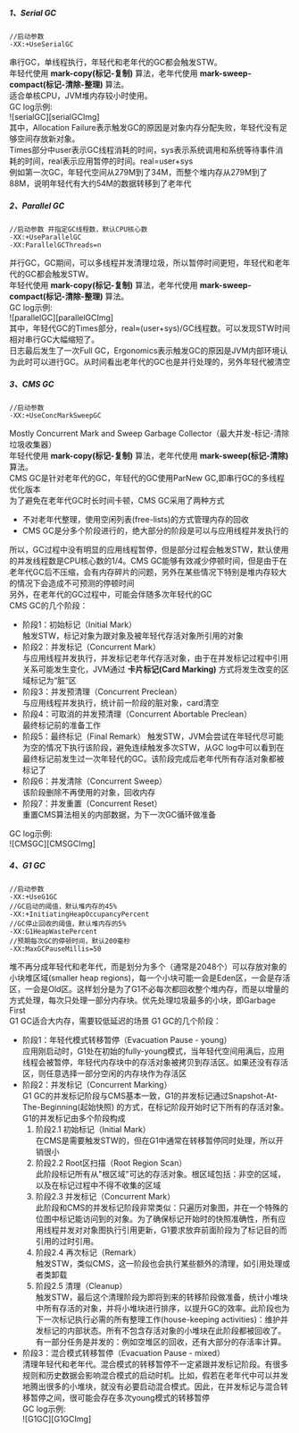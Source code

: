 ##### 1、Serial GC
```
//启动参数
-XX:+UseSerialGC
```
串行GC，单线程执行，年轻代和老年代的GC都会触发STW。  
年轻代使用 **mark-copy(标记-复制)** 算法，老年代使用 **mark-sweep-compact(标记-清除-整理)** 算法。  
适合单核CPU，JVM堆内存较小时使用。  
GC log示例:  
![serialGC][serialGCImg]  
其中，Allocation Failure表示触发GC的原因是对象内存分配失败，年轻代没有足够空间存放新对象。  
Times部分中user表示GC线程消耗的时间，sys表示系统调用和系统等待事件消耗的时间，real表示应用暂停的时间。real=user+sys  
例如第一次GC，年轻代空间从279M到了34M，而整个堆内存从279M到了88M，说明年轻代有大约54M的数据转移到了老年代  
##### 2、Parallel GC
```
//启动参数 并指定GC线程数，默认CPU核心数
-XX:+UseParallelGC
-XX:ParallelGCThreads=n 
```
并行GC，GC期间，可以多线程并发清理垃圾，所以暂停时间更短，年轻代和老年代的GC都会触发STW。  
年轻代使用 **mark-copy(标记-复制)** 算法，老年代使用 **mark-sweep-compact(标记-清除-整理)** 算法。  
GC log示例:  
![parallelGC][parallelGCImg]  
其中，年轻代GC的Times部分，real≈(user+sys)/GC线程数。可以发现STW时间相对串行GC大幅缩短了。  
日志最后发生了一次Full GC，Ergonomics表示触发GC的原因是JVM内部环境认为此时可以进行GC。从时间看出老年代的GC也是并行处理的，另外年轻代被清空  
##### 3、CMS GC
```
//启动参数
-XX:+UseConcMarkSweepGC
```
Mostly Concurrent Mark and Sweep Garbage Collector（最大并发-标记-清除垃圾收集器）  
年轻代使用 **mark-copy(标记-复制)** 算法，老年代使用 **mark-sweep(标记-清除)** 算法。  
CMS GC是针对老年代的GC，年轻代的GC使用ParNew GC,即串行GC的多线程优化版本  
为了避免在老年代GC时长时间卡顿，CMS GC采用了两种方式 
 - 不对老年代整理，使用空闲列表(free-lists)的方式管理内存的回收
 - CMS GC是分多个阶段进行的，绝大部分的阶段是可以与应用线程并发执行的  

所以，GC过程中没有明显的应用线程暂停，但是部分过程会触发STW，默认使用的并发线程数是CPU核心数的1/4。CMS GC能够有效减少停顿时间，但是由于在老年代GC后不压缩，会有内存碎片的问题，另外在某些情况下特别是堆内存较大的情况下会造成不可预测的停顿时间  
另外，在老年代的GC过程中，可能会伴随多次年轻代的GC  
CMS GC的几个阶段： 
 - 阶段1：初始标记（Initial Mark）  
触发STW，标记对象为跟对象及被年轻代存活对象所引用的对象
 - 阶段2：并发标记（Concurrent Mark）  
与应用线程并发执行，并发标记老年代存活对象，由于在并发标记过程中引用关系可能发生变化，JVM通过 **卡片标记(Card Marking)** 方式将发生改变的区域标记为“脏”区  
 - 阶段3：并发预清理（Concurrent Preclean）  
与应用线程并发执行，统计前一阶段的脏对象，card清空
 - 阶段4：可取消的并发预清理（Concurrent Abortable Preclean）  
最终标记前的准备工作  
 - 阶段5：最终标记（Final Remark）
触发STW，JVM会尝试在年轻代尽可能为空的情况下执行该阶段，避免连续触发多次STW，从GC log中可以看到在最终标记前发生过一次年轻代的GC。该阶段完成后老年代所有存活对象都被标记了  
 - 阶段6：并发清除（Concurrent Sweep）  
该阶段删除不再使用的对象，回收内存
 - 阶段7：并发重置（Concurrent Reset）  
重置CMS算法相关的内部数据，为下一次GC循环做准备  

GC log示例:  
![CMSGC][CMSGCImg]  
##### 4、G1 GC  
```
//启动参数
-XX:+UseG1GC
//GC启动的阈值，默认堆内存的45%
-XX:+InitiatingHeapOccupancyPercent
//GC停止回收的阈值，默认堆内存的5%
-XX:G1HeapWastePercent
//预期每次GC的停顿时间，默认200毫秒
-XX:MaxGCPauseMillis=50
```  
堆不再分成年轻代和老年代，而是划分为多个（通常是2048个）可以存放对象的小块堆区域(smaller heap regions)，每一个小块可能一会是Eden区，一会是存活区，一会是Old区。这样划分是为了G1不必每次都回收整个堆内存，而是以增量的方式处理，每次只处理一部分内存块。优先处理垃圾最多的小块，即Garbage First  
G1 GC适合大内存，需要较低延迟的场景
G1 GC的几个阶段：  
 - 阶段1：年轻代模式转移暂停（Evacuation Pause - young）  
应用刚启动时，G1处在初始的fully-young模式，当年轻代空间用满后，应用线程会被暂停，年轻代内存块中的存活对象被拷贝到存活区。如果还没有存活区，则任意选择一部分空闲的内存块作为存活区  
 - 阶段2：并发标记（Concurrent Marking）  
G1 GC的并发标记阶段与CMS基本一致，G1的并发标记通过Snapshot-At-The-Beginning(起始快照) 的方式，在标记阶段开始时记下所有的存活对象。G1的并发标记由多个阶段构成  
    1. 阶段2.1 初始标记（Initial Mark）  
在CMS是需要触发STW的，但在G1中通常在转移暂停同时处理，所以开销很小  
    2. 阶段2.2 Root区扫描（Root Region Scan）  
此阶段标记所有从"根区域"可达的存活对象。根区域包括：非空的区域，以及在标记过程中不得不收集的区域  
    3. 阶段2.3 并发标记（Concurrent Mark）  
此阶段和CMS的并发标记阶段非常类似：只遍历对象图，并在一个特殊的位图中标记能访问到的对象。为了确保标记开始时的快照准确性，所有应用线程并发对对象图执行引用更新，G1要求放弃前面阶段为了标记目的而引用的过时引用。  
    4. 阶段2.4 再次标记（Remark）  
触发STW，类似CMS，这一阶段也会执行某些额外的清理，如引用处理或者类卸载  
    5. 阶段2.5 清理（Cleanup）  
触发STW，最后这个清理阶段为即将到来的转移阶段做准备，统计小堆块中所有存活的对象，并将小堆块进行排序，以提升GC的效率。此阶段也为下一次标记执行必需的所有整理工作(house-keeping activities)：维护并发标记的内部状态。所有不包含存活对象的小堆块在此阶段都被回收了。有一部分任务是并发的：例如空堆区的回收，还有大部分的存活率计算。  
 - 阶段3：混合模式转移暂停（Evacuation Pause - mixed）  
清理年轻代和老年代。混合模式的转移暂停不一定紧跟并发标记阶段。有很多规则和历史数据会影响混合模式的启动时机。比如，假若在老年代中可以并发地腾出很多的小堆块，就没有必要启动混合模式。因此，在并发标记与混合转移暂停之间，很可能会存在多次young模式的转移暂停  
GC log示例:  
![G1GC][G1GCImg]
